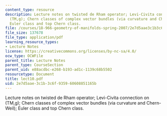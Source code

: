 ```yaml
---
content_type: resource
description: Lecture notes on twisted de Rham operator; Levi-Civita connection on
  (TM,g); Chern classes of complex vector bundles (via curvature and Chern-Weil);
  Euler class and top Chern class.
file: /courses/18-966-geometry-of-manifolds-spring-2007/2e7d5aae3c1b3c6f935960608851165b_lect10.pdf
file_size: 137678
file_type: application/pdf
learning_resource_types:
- Lecture Notes
license: https://creativecommons.org/licenses/by-nc-sa/4.0/
ocw_type: OCWFile
parent_title: Lecture Notes
parent_type: CourseSection
parent_uid: e88acdbc-e268-b193-ad1c-1139c68b5502
resourcetype: Document
title: lect10.pdf
uid: 2e7d5aae-3c1b-3c6f-9359-60608851165b
---
```

Lecture notes on twisted de Rham operator; Levi-Civita connection on (TM,g); Chern classes of complex vector bundles (via curvature and Chern-Weil); Euler class and top Chern class.